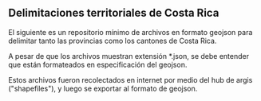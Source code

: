 ## Delimitaciones territoriales de Costa Rica

El siguiente es un repositorio mínimo de archivos en formato geojson para delimitar tanto las provincias como los cantones de Costa Rica.

A pesar de que los archivos muestran extensión *.json, se debe entender que están formateados en especificación del geojson.

Estos archivos fueron recolectados en internet por medio del hub de argis ("shapefiles"), y luego se exportar al formato de geojson.
